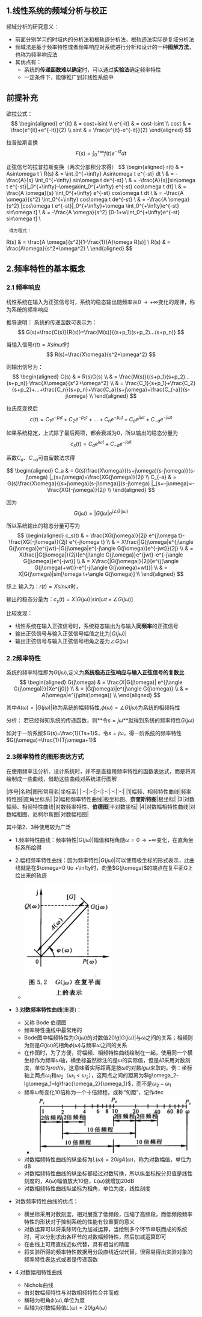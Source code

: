 ## 1.线性系统的频域分析与校正

频域分析的研究意义：
- 前面分别学习的时域内的分析法和根轨迹分析法，根轨迹法实际是复域分析法
- 频域法是基于频率特性或者频率响应对系统进行分析和设计的一种**图解方法**，也称为频率响应法
- 其优点有：
  - 系统的**传递函数难以确定**时，可以通过**实验法**确定频率特性
  - 一定条件下，能够推广到非线性系统中


## 前提补充
欧拉公式：
$$
\begin{aligned}
e^{it}  & = cost+isint    \\
e^{-it} & = cost-isint    \\
cost    & = \frac{e^{it}+e^{-it}}{2}     \\
sint    & = \frac{e^{it}-e^{-it}}{2}
\end{aligned}
$$

拉普拉斯变换
$$
F(s)=\int_0^{+\infty} f(t) e^{-st} dt
$$

正弦信号的拉普拉斯变换（两次分部积分求得）
$$
\begin{aligned}
r(t) & = Asin\omega t       \\
R(s) & = \int_0^{+\infty} Asin\omega t e^{-st} dt    \\
     & = -\frac{A}{s} \int_0^{+\infty} sin\omega t de^{-st}    \\
     & = -\frac{A}{s}[sin\omega t e^{-st}|_0^{+\infty}-\omega\int_0^{+\infty} e^{-st} cos\omega t dt]   \\
     & = \frac{A \omega}{s} \int_0^{+\infty} e^{-st} cos\omega t dt     \\
     & = -\frac{A \omega}{s^2} \int_0^{+\infty} cos\omega t de^{-st}    \\
     & = -\frac{A \omega}{s^2} [cos\omega t e^{-st}|_0^{+\infty}+\omega \int_0^{+\infty}e^{-st} sin\omega t]    \\
     & = -\frac{A \omega}{s^2} [0-1+w\int_0^{+\infty}e^{-st} sin\omega t]       \\

     得方程式：
R(s) & = \frac{A \omega}{s^2}[1-\frac{1}{A}\omega R(s)]   \\
R(s) & = \frac{A\omega}{s^2+\omega^2}       \\
\end{aligned}
$$


## 2.频率特性的基本概念
### 2.1 频率响应
线性系统在输入为正弦信号时，系统的稳态输出随频率从$0 \to +\infty$变化的规律，称为系统的频率响应

推导说明：
系统的传递函数可表示为：
$$
G(s)=\frac{C(s)}{R(s)}=\frac{M(s)}{(s+p_1)(s+p_2)...(s+p_n)}
$$

当输入信号$r(t)=Xsin\omega t$时
$$
R(s)=\frac{X\omega}{s^2+\omega^2}
$$

则输出信号为：
$$
\begin{aligned}
C(s) & = R(s)G(s)   \\
     & = \frac{M(s)}{(s+p_1)(s+p_2)...(s+p_n)} \frac{X\omega}{s^2+\omega^2}   \\
     & = \frac{C_1}{s+p_1}+\frac{C_2}{s+p_2}+...+\frac{C_n}{s+p_n}+\frac{C_a}{s+j\omega}+\frac{C_{-a}}{s-j\omega}   \\
\end{aligned}
$$

拉氏反变换后
$$
c(t)=C_1e^{-p_1t}+C_2e^{-p_2t}+...+C_ne^{-p_nt}+C_a e^{j\omega t}+C_{-a} e^{-j\omega t}
$$


如果系统稳定，上式除了最后两项，都会衰减为0，所以输出的稳态分量为
$$
c_s(t)=C_a e^{j\omega t}+C_{-a} e^{-j\omega t}
$$

系数$C_a$、$C_{-a}$可由留数法求得

$$
\begin{aligned}
C_a & = G(s)\frac{X\omega}{(s+j\omega)(s-j\omega)}(s-j\omega) |_{s=j\omega}=\frac{XG(j\omega)}{2j}    \\
C_{-a} & = G(s)\frac{X\omega}{(s+j\omega)(s-j\omega)}(s-j\omega) |_{s=-j\omega}=-\frac{XG(-j\omega)}{2j}    \\
\end{aligned}
$$

因为
$$
G(j\omega)=|G(j\omega|e^{j\angle G(j\omega)}
$$

所以系统输出的稳态分量可写为
$$
\begin{aligned}
c_s(t) & = \frac{XG(j\omega)}{2j} e^{j\omega t}-\frac{XG(-j\omega)}{2j} e^{-j\omega t}   \\
       & = X\frac{|G(j\omega|e^{j\angle G(j\omega)}e^{jwt}-|G(j\omega|e^{-j\angle G(j\omega)}e^{-jwt}}{2j}    \\
       & = X\frac{|G(j\omega|}{2j}[e^{j\angle G(j\omega)}e^{jwt}-e^{-j\angle G(j\omega)}e^{-jwt}]   \\
       & = X\frac{|G(j\omega|}{2j}[e^{j(\angle G(j\omega)+wt)}-e^{-j(\angle G(j\omega)+wt)}]   \\
       & = X|G(j\omega)|sin[\omega t+\angle G(j\omega)]    \\
\end{aligned}
$$

综上
输入为：$r(t)=Xsin\omega t$时，

输出的稳态分量为：$c_s(t)=X|G(j\omega)|sin[\omega t+\angle G(j\omega)]$

比较发现：
- 线性系统在输入正弦信号时，系统稳态输出为与输入**同频率**的正弦信号
- 输出正弦信号与输入正弦信号幅值之比为$|G(j\omega)|$
- 输出正弦信号与输入正弦信号相角之差为$\angle G(j\omega)$


### 2.2频率特性
系统的频率特性即为$G(j\omega)$,定义为**系统稳态正弦响应与输入正弦信号的复数比**
$$
\begin{aligned}
G(j\omega) & = \frac{X|G(j\omega)| e^{j\angle G(j\omega)}}{Xe^{j0}}   \\
           & = |G(j\omega)|e^{j\angle G(j\omega)}   \\
           & = A(\omega)e^{j\phi(\omega)}     \\
\end{aligned}
$$

其中$A(\omega)=|G(j\omega)|$称为系统的幅频特性,$\phi(\omega)=\angle G(j \omega)$为系统的相频特性

分析：
若已经得知系统的传递函数，则**令$s=j\omega$**就得到系统的频率特性$G(j\omega)$

如对于一阶系统$G(s)=\frac{1}{Ts+1}$，令$s=j\omega$，得一阶系统的频率特性$G(j\omega)=\frac{1}{Tj\omega+1}$

### 2.3频率特性的图形表达方式
在使用频率法分析、设计系统时，并不是直接用频率特性的函数表达式，而是将其绘制成一些曲线，借助这些曲线对系统进行图解

|序号|名称|图形常用名|坐标系|
|:-:|:-:|:-:|:-:|:-:|:-:|
|1|幅频、相频特性曲线|频率特性图|直角坐标系|
|2|幅相频率特性曲线|极坐标图、**奈奎斯特图**|极坐标|
|3|对数幅频、相频特性曲线|对数频率特性、**伯德图**|半对数坐标|
|4|对数幅相特性曲线|对数幅相图、尼柯尔斯图|对数幅相图|

其中第2、3种使用较为广泛


- 1.频率特性曲线：频率特性$|G(j\omega)|$幅值和相角随$\omega=0 \to +\infty$变化，在直角坐标系所绘得
- 2.幅相频率特性曲线：因为频率特性$|G(j\omega)|$可以使用极坐标的形式表示，此曲线就是在$\omega=0 \to +\infty时，向量$G(j\omega)$的端点在复平面G上绘出来的轨迹
  - ![](.pic/频率特性的极坐标表示.png)



- 3.**对数频率特性曲线**(重要)：
  - 又称 Bode 伯德图
  - 频率特性曲线中最常用的
  - Bode图中幅频特性为$G(j\omega)$的对数值$20lg|G(j\omega)|$与$\omega$之间的关系；相频则为则是$G(j\omega)$的相角$\phi(\omega)$与频率$\omega$之间的关系
  - 在作图时，为了方便，将幅频、相频特性曲线绘制在一起，使用同一个横坐标作为频率$\omega$轴，横坐标虽然标注的是$\omega$的实际值，但是却采用对数刻度，单位为$rad/s$，这意味着实际距离是按$\omega$的对数$lg\omega$来取的。例：坐标轴上两点$\omega_1$和$\omega_2$（$\omega_1<\omega_2$），这两点之间的距离为$lg\omega_2-lg\omega_1=lg\frac{\omega_2}{\omega_1}$，而不是$\omega_2-\omega_1$
  - 频率$\omega$每变化10倍称为一个十倍频程，或称“旬距”，记作dec
    - ![](.pic/频程.png)
  - 对数幅频特性曲线的纵坐标为$L(\omega)=20lgA(\omega)$，称为对数幅值，单位为dB
  - 对数幅频特性曲线的纵坐标都经过对数转换，所以纵坐标按分贝值是线性刻度的，$A(\omega)$幅值放大10倍，$L(\omega)$就增加20dB
  - 对数相频特性曲线纵坐标为相角，单位为度，线性刻度

- 对数频率特性曲线的优点：
  - 横坐标采用对数刻度，相对展宽了低频段，压缩了高频段，而低频段频率特性的形状对于控制系统的性能有较重要的意义
  - 对数运算可以将乘除转化为加减运算，当绘制多个环节串联而成的系统时，可以分别求出各环节的对数幅频特性，然后加减运算即可
  - 在曲线上可用直线近似代替，具有相当的精度
  - 将实验所得的频率特性数据用分段直线近似代替，很容易得出实验对象的频率特性表达式或者是传递函数

- 4.对数幅相特性曲线
  - Nichols曲线
  - 由对数幅频特性与对数相频特性合并而成
  - 横轴为相角$\phi(\omega)$,单位为度
  - 纵轴为对数幅频值$L(\omega)=20lgA(\omega)$


































